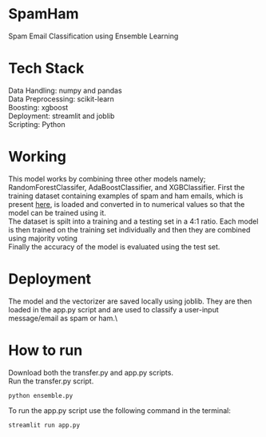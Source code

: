 # SpamHam
Spam Email Classification using Ensemble Learning

# Tech Stack
Data Handling: numpy and pandas\
Data Preprocessing: scikit-learn\
Boosting: xgboost\
Deployment: streamlit and joblib\
Scripting: Python

# Working
This model works by combining three other models namely; RandomForestClassifer, AdaBoostClassifier, and XGBClassifier. First the training dataset containing examples of spam and ham emails, which is present [here](https://raw.githubusercontent.com/justmarkham/pycon-2016-tutorial/master/data/sms.tsv), is loaded and converted in to numerical values so that the model can be trained using it.\
The dataset is spilt into a training and a testing set in a 4:1 ratio. Each model is then trained on the training set individually and then they are combined using majority voting\
Finally the accuracy of the model is evaluated using the test set.

# Deployment
The model and the vectorizer are saved locally using joblib. They are then loaded in the app.py script and are used to classify a user-input message/email as spam or ham.\

# How to run
Download both the transfer.py and app.py scripts.\
Run the transfer.py script.
```
python ensemble.py
```
To run the app.py script use the following command in the terminal:
```
streamlit run app.py
```

